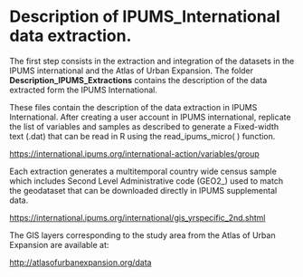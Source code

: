 # Description of IPUMS_International data extraction.

The first step consists in the extraction and integration of the datasets in the IPUMS international and the Atlas of Urban Expansion. 
The folder **Description_IPUMS_Extractions** contains the description of the data extracted form the IPUMS International. 

These files contain the description of the data extraction in IPUMS International. After creating a user account in IPUMS international, replicate the list of variables and samples as described to generate a Fixed-width text (.dat) that can be read in R using the read_ipums_micro( ) function.

https://international.ipums.org/international-action/variables/group

Each extraction generates a multitemporal country wide census sample which includes Second Level Administrative code (GEO2_) used to match the geodataset that can be downloaded directly in IPUMS supplemental data.

https://international.ipums.org/international/gis_yrspecific_2nd.shtml 

The GIS layers corresponding to the study area from the Atlas of Urban Expansion are available at:

http://atlasofurbanexpansion.org/data
